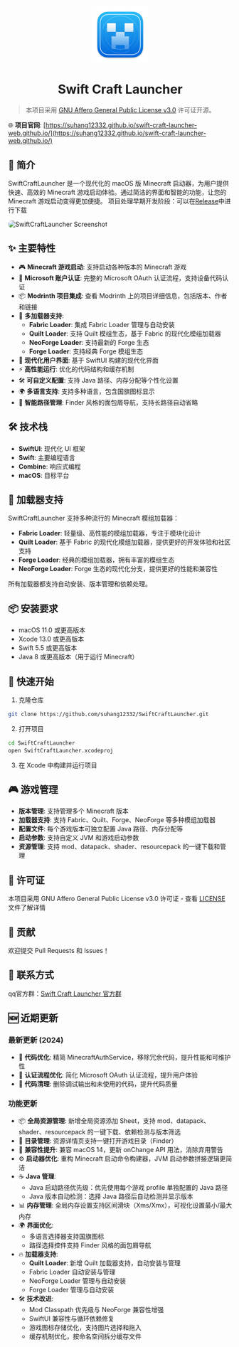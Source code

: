 # 

<div align="center">
  <img src="SwiftCraftLauncher/Assets.xcassets/AppIcon.appiconset/mac1024.png" alt="SwiftCraftLauncher Icon" width="128" height="128">
  
  # Swift Craft Launcher
</div>

> 本项目采用 [GNU Affero General Public License v3.0](https://www.gnu.org/licenses/agpl-3.0.txt) 许可证开源。

🌐 **项目官网**: [https://suhang12332.github.io/swift-craft-launcher-web.github.io/](https://suhang12332.github.io/swift-craft-launcher-web.github.io/)

## 🚀 简介

SwiftCraftLauncher 是一个现代化的 macOS 版 Minecraft 启动器，为用户提供快速、高效的 Minecraft 游戏启动体验。通过简洁的界面和智能的功能，让您的 Minecraft 游戏启动变得更加便捷。
项目处理早期开发阶段：可以在[Release](https://github.com/suhang12332/Swift-Craft-Launcher/releases/latest)中进行下载

<img src="https://s2.loli.net/2025/08/12/pTPxSJh1bCzmGKo.png" alt="SwiftCraftLauncher Screenshot" style="border-radius: 12px; max-width: 100%; height: auto;">


## ✨ 主要特性

- 🎮 **Minecraft 游戏启动**: 支持启动各种版本的 Minecraft 游戏
- 🔐 **Microsoft 账户认证**: 完整的 Microsoft OAuth 认证流程，支持设备代码认证
- 📦 **Modrinth 项目集成**: 查看 Modrinth 上的项目详细信息，包括版本、作者和链接
- 🧩 **多加载器支持**: 
  - **Fabric Loader**: 集成 Fabric Loader 管理与自动安装
  - **Quilt Loader**: 支持 Quilt 模组生态，基于 Fabric 的现代化模组加载器
  - **NeoForge Loader**: 支持最新的 Forge 生态
  - **Forge Loader**: 支持经典 Forge 模组生态
- 🎨 **现代化用户界面**: 基于 SwiftUI 构建的现代化界面
- ⚡️ **高性能运行**: 优化的代码结构和缓存机制
- 🛠 **可自定义配置**: 支持 Java 路径、内存分配等个性化设置
- 🌍 **多语言支持**: 支持多种语言，包含国旗图标显示
- 📁 **智能路径管理**: Finder 风格的面包屑导航，支持长路径自动省略

## 🛠 技术栈

- **SwiftUI**: 现代化 UI 框架
- **Swift**: 主要编程语言
- **Combine**: 响应式编程
- **macOS**: 目标平台

## 🧩 加载器支持

SwiftCraftLauncher 支持多种流行的 Minecraft 模组加载器：

- **Fabric Loader**: 轻量级、高性能的模组加载器，专注于模块化设计
- **Quilt Loader**: 基于 Fabric 的现代化模组加载器，提供更好的开发体验和社区支持
- **Forge Loader**: 经典的模组加载器，拥有丰富的模组生态
- **NeoForge Loader**: Forge 生态的现代化分支，提供更好的性能和兼容性

所有加载器都支持自动安装、版本管理和依赖处理。

## 📦 安装要求

- macOS 11.0 或更高版本
- Xcode 13.0 或更高版本
- Swift 5.5 或更高版本
- Java 8 或更高版本（用于运行 Minecraft）

## 🚀 快速开始

1. 克隆仓库
```bash
git clone https://github.com/suhang12332/SwiftCraftLauncher.git
```

2. 打开项目
```bash
cd SwiftCraftLauncher
open SwiftCraftLauncher.xcodeproj
```

3. 在 Xcode 中构建并运行项目


## 🎮 游戏管理

- **版本管理**: 支持管理多个 Minecraft 版本
- **加载器支持**: 支持 Fabric、Quilt、Forge、NeoForge 等多种模组加载器
- **配置文件**: 每个游戏版本可独立配置 Java 路径、内存分配等
- **启动参数**: 支持自定义 JVM 和游戏启动参数
- **资源管理**: 支持 mod、datapack、shader、resourcepack 的一键下载和管理

## 📝 许可证

本项目采用 GNU Affero General Public License v3.0 许可证 - 查看 [LICENSE](LICENSE) 文件了解详情

## 🤝 贡献

欢迎提交 Pull Requests 和 Issues！

## 📧 联系方式

qq官方群：[Swift Craft Launcher 官方群](https://qm.qq.com/q/sSfzVKxR2U)

## 🆕 近期更新

### 最新更新 (2024)
- 🔧 **代码优化**: 精简 MinecraftAuthService，移除冗余代码，提升性能和可维护性
- 🚀 **认证流程优化**: 简化 Microsoft OAuth 认证流程，提升用户体验
- 🧹 **代码清理**: 删除调试输出和未使用的代码，提升代码质量

### 功能更新
- 📦 **全局资源管理**: 新增全局资源添加 Sheet，支持 mod、datapack、shader、resourcepack 的一键下载、依赖检测与版本筛选
- 📁 **目录管理**: 资源详情页支持一键打开游戏目录（Finder）
- 🔧 **兼容性提升**: 兼容 macOS 14，更新 onChange API 用法，消除弃用警告
- ⚙️ **启动器优化**: 重构 Minecraft 启动命令构建器，JVM 启动参数拼接逻辑更简洁
- ☕️ **Java 管理**: 
  - Java 启动路径优先级：优先使用每个游戏 profile 单独配置的 Java 路径
  - Java 版本自动检测：选择 Java 路径后自动检测并显示版本
- 📊 **内存管理**: 全局内存设置支持区间滑块（Xms/Xmx），可视化设置最小/最大内存
- 🌍 **界面优化**: 
  - 多语言选择器支持国旗图标
  - 路径选择控件支持 Finder 风格的面包屑导航
- 🔥 **加载器支持**: 
  - **Quilt Loader**: 新增 Quilt 加载器支持，自动安装与管理
  - Fabric Loader 自动安装与管理
  - NeoForge Loader 管理与自动安装
  - Forge Loader 管理与自动安装
- 🛠 **技术改进**: 
  - Mod Classpath 优先级与 NeoForge 兼容性增强
  - SwiftUI 兼容性与循环依赖修复
  - 游戏图标存储优化，支持图片选择和拖入
  - 缓存机制优化，按命名空间拆分缓存文件
